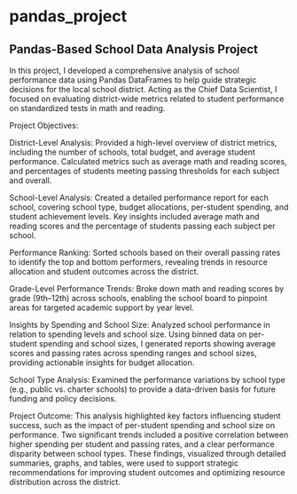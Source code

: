 # pandas_project
## Pandas-Based School Data Analysis Project

In this project, I developed a comprehensive analysis of school performance data using Pandas DataFrames to help guide strategic decisions for the local school district. Acting as the Chief Data Scientist, I focused on evaluating district-wide metrics related to student performance on standardized tests in math and reading.

Project Objectives:

District-Level Analysis: Provided a high-level overview of district metrics, including the number of schools, total budget, and average student performance. Calculated metrics such as average math and reading scores, and percentages of students meeting passing thresholds for each subject and overall.

School-Level Analysis: Created a detailed performance report for each school, covering school type, budget allocations, per-student spending, and student achievement levels. Key insights included average math and reading scores and the percentage of students passing each subject per school.

Performance Ranking: Sorted schools based on their overall passing rates to identify the top and bottom performers, revealing trends in resource allocation and student outcomes across the district.

Grade-Level Performance Trends: Broke down math and reading scores by grade (9th–12th) across schools, enabling the school board to pinpoint areas for targeted academic support by year level.

Insights by Spending and School Size: Analyzed school performance in relation to spending levels and school size. Using binned data on per-student spending and school sizes, I generated reports showing average scores and passing rates across spending ranges and school sizes, providing actionable insights for budget allocation.

School Type Analysis: Examined the performance variations by school type (e.g., public vs. charter schools) to provide a data-driven basis for future funding and policy decisions.

Project Outcome: This analysis highlighted key factors influencing student success, such as the impact of per-student spending and school size on performance. Two significant trends included a positive correlation between higher spending per student and passing rates, and a clear performance disparity between school types. These findings, visualized through detailed summaries, graphs, and tables, were used to support strategic recommendations for improving student outcomes and optimizing resource distribution across the district.
